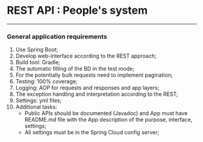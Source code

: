 # REST API : People's system
***
### General application requirements
1. Use Spring Boot;
2. Develop web-interface according to the REST approach;
3. Build tool: Gradle;
4. The automatic filling of the BD in the test mode;
5. For the potentially bulk requests need to implement pagination;
6. Testing: 100% coverage;
7. Logging: AOP for requests and responses and app layers;
8. The exception handling and interpretation according to the REST;
9. Settings: yml files;
10. Additional tasks:
    * Public APIs should be documented (Javadoc) and App must have README.md file with 
    the App description of the purpose, interface, settings;
    * All settings must be in the Spring Cloud config server;


